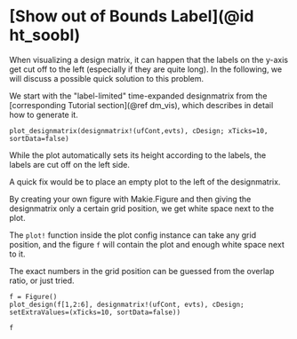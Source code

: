 # [Show out of Bounds Label](@id ht_soobl)

When visualizing a design matrix, it can happen that the labels on the y-axis get cut off to the left (especially if they are quite long). 
In the following, we will discuss a possible quick solution to this problem.

We start with the "label-limited" time-expanded designmatrix from the [corresponding Tutorial section](@ref dm_vis), which describes in detail how to generate it.

```@julia main
plot_designmatrix(designmatrix!(ufCont,evts), cDesign; xTicks=10, sortData=false)
```


While the plot automatically sets its height according to the labels, the labels are cut off on the left side.

A quick fix would be to place an empty plot to the left of the designmatrix.

By creating your own figure with Makie.Figure and then giving the designmatrix only a certain grid position, we get white space next to the plot.

The `plot!` function inside the plot config instance can take any grid position, and the figure `f` will contain the plot and enough white space next to it.

The exact numbers in the grid position can be guessed from the overlap ratio, or just tried.

```@julia main
f = Figure()
plot_design(f[1,2:6], designmatrix!(ufCont, evts), cDesign; setExtraValues=(xTicks=10, sortData=false))

f
```

